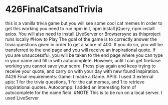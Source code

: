 # 426FinalCatsandTrivia
this is a vanilla trivia game but you will see some cool cat memes
In order to get this working you need to run npm init, npm install jQuery, npm install axios. You will also need to install LiveServer or Browsersync as thisproject runs locally
#How to Play
The goal of the game is to correctly answer the trivia questions given in order to get a score of 400. If you do so, you will be transferred to the end page and you will receive an inspirational quote. If you are unsuccessful, you will be taken to the end page where you can type in your name and fill in with autocomplete. However, until I can get firebase working you cannot save your score. Press play again and keep trying to receive your quote, and carry on with your day with new found inspiration.
#426 Final requirements:
Game: I made a Game.
APIS: I used 3 external apis: 1 for the trivia questions, 1 for the cat memes, and 1 to retrieve inspirational quotes. 
Autocompp: I added an interesting form of autocomplete for the name field.
#NOTE
This is to be run on a local server. I used LiveServer
